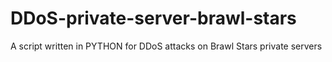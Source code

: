 # DDoS-private-server-brawl-stars
A script written in PYTHON for DDoS attacks on Brawl Stars private servers
